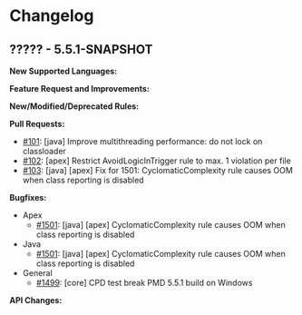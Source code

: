 # Changelog

## ????? - 5.5.1-SNAPSHOT

**New Supported Languages:**

**Feature Request and Improvements:**

**New/Modified/Deprecated Rules:**

**Pull Requests:**

*   [#101](https://github.com/pmd/pmd/pull/101): \[java] Improve multithreading performance: do not lock on classloader
*   [#102](https://github.com/pmd/pmd/pull/102): \[apex] Restrict AvoidLogicInTrigger rule to max. 1 violation per file
*   [#103](https://github.com/pmd/pmd/pull/103): \[java] \[apex] Fix for 1501: CyclomaticComplexity rule causes OOM when class reporting is disabled

**Bugfixes:**

*   Apex
    *   [#1501](https://sourceforge.net/p/pmd/bugs/1501/): \[java] \[apex] CyclomaticComplexity rule causes OOM when class reporting is disabled
*   Java
    *   [#1501](https://sourceforge.net/p/pmd/bugs/1501/): \[java] \[apex] CyclomaticComplexity rule causes OOM when class reporting is disabled
*   General
    *   [#1499](https://sourceforge.net/p/pmd/bugs/1499/): \[core] CPD test break PMD 5.5.1 build on Windows

**API Changes:**
